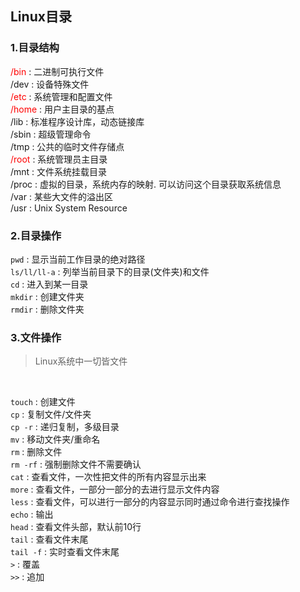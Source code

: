 ## Linux目录
### 1.目录结构
<font color="red"> /bin </font> : 二进制可执行文件 <br>
/dev : 设备特殊文件 <br>
<font color="red"> /etc </font> : 系统管理和配置文件 <br>
<font color="red"> /home </font> : 用户主目录的基点 <br>
/lib : 标准程序设计库，动态链接库 <br>
/sbin : 超级管理命令 <br>
/tmp : 公共的临时文件存储点 <br>
<font color="red"> /root </font> : 系统管理员主目录 <br>
/mnt : 文件系统挂载目录 <br>
/proc : 虚拟的目录，系统内存的映射. 可以访问这个目录获取系统信息 <br>
/var : 某些大文件的溢出区 <br>
/usr : Unix System Resource
<br>

### 2.目录操作
`pwd` : 显示当前工作目录的绝对路径 <br>
`ls/ll/ll-a` : 列举当前目录下的目录(文件夹)和文件 <br>
`cd` : 进入到某一目录 <br>
`mkdir` : 创建文件夹 <br>
`rmdir` : 删除文件夹 <br>

### 3.文件操作
>Linux系统中一切皆文件
<br>

`touch` : 创建文件 <br>
`cp` : 复制文件/文件夹 <br>
`cp -r` : 递归复制，多级目录 <br>
`mv` : 移动文件夹/重命名 <br>
`rm` : 删除文件 <br>
`rm -rf` : 强制删除文件不需要确认 <br>
`cat` : 查看文件，一次性把文件的所有内容显示出来 <br>
`more` : 查看文件，一部分一部分的去进行显示文件内容 <br>
`less` : 查看文件，可以进行一部分的内容显示同时通过命令进行查找操作 <br>
`echo` : 输出 <br>
`head` : 查看文件头部，默认前10行 <br>
`tail` : 查看文件末尾 <br>
`tail -f` : 实时查看文件末尾 <br>
`>` : 覆盖 <br>
`>>` : 追加 <br>

